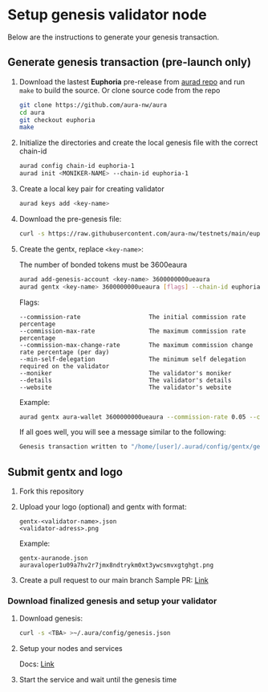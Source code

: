 # Setup genesis validator node

Below are the instructions to generate your genesis transaction.

## Generate genesis transaction (pre-launch only)

1. Download the lastest **Euphoria** pre-release from [aurad repo](https://github.com/aura-nw/aura) and run `make` to build the source.
   Or clone source code from the repo
   ```bash
   git clone https://github.com/aura-nw/aura
   cd aura
   git checkout euphoria
   make
   ```
   
2. Initialize the  directories and create the local genesis file with the correct
   chain-id

   ```bash
   aurad config chain-id euphoria-1
   aurad init <MONIKER-NAME> --chain-id euphoria-1
   ```

3. Create a local key pair for creating validator

   ```bash
   aurad keys add <key-name>
   ```

4. Download the pre-genesis file:

   ```bash
   curl -s https://raw.githubusercontent.com/aura-nw/testnets/main/euphoria-1/pre-genesis.json >~/.aura/config/genesis.json
   ```

5. Create the gentx, replace `<key-name>`:

   The number of bonded tokens must be 3600eaura
   
   ```bash
   aurad add-genesis-account <key-name> 3600000000ueaura
   aurad gentx <key-name> 3600000000ueaura [flags] --chain-id euphoria-1
   ```
   
   Flags:
   ```
   --commission-rate                   The initial commission rate percentage
   --commission-max-rate               The maximum commission rate percentage
   --commission-max-change-rate        The maximum commission change rate percentage (per day)
   --min-self-delegation               The minimum self delegation required on the validator
   --moniker                           The validator's moniker
   --details                           The validator's details
   --website                           The validator's website
   ```
   Example:
   ```bash
   aurad gentx aura-wallet 3600000000ueaura --commission-rate 0.05 --commission-max-rate 0.1 --commission-max-change-rate 0.01 --min-self-delegation 1000000 --moniker "aura-validator" --details "The aura validator details" --website "https://aura.network"  --chain-id euphoria-1
   ```

   If all goes well, you will see a message similar to the following:

   ```bash
   Genesis transaction written to "/home/[user]/.aurad/config/gentx/gentx-******.json"
   ```

## Submit gentx and logo

1. Fork this repository 

2. Upload your logo (optional) and gentx with format:
   
   ```
   gentx-<validator-name>.json
   <validator-adress>.png
   ```

   Example:
   ```
   gentx-auranode.json
   auravaloper1u09a7hv2r7jmx8ndtrykm0xt3ywcsmvxgtghgt.png
   ```

3. Create a pull request to our main branch
Sample PR: [Link](https://github.com/aura-nw/testnets/pull/4)

### Download finalized genesis and setup your validator

1. Download genesis:

   ```bash
   curl -s <TBA> >~/.aura/config/genesis.json
   ```
2. Setup your nodes and services

   Docs: [Link](https://docs.aura.network/validator/running-a-fullnode)

3. Start the service and wait until the genesis time
